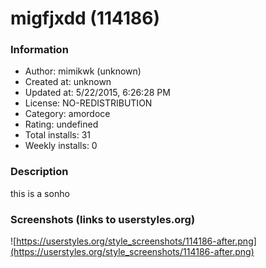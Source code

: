 # migfjxdd (114186)

### Information
- Author: mimikwk (unknown)
- Created at: unknown
- Updated at: 5/22/2015, 6:26:28 PM
- License: NO-REDISTRIBUTION
- Category: amordoce
- Rating: undefined
- Total installs: 31
- Weekly installs: 0


### Description
this is a sonho


### Screenshots (links to userstyles.org)
![https://userstyles.org/style_screenshots/114186-after.png](https://userstyles.org/style_screenshots/114186-after.png)


